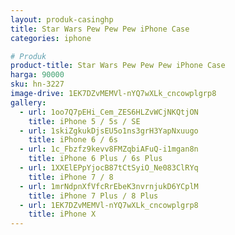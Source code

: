 ```yaml
---
layout: produk-casinghp
title: Star Wars Pew Pew Pew iPhone Case
categories: iphone

# Produk
product-title: Star Wars Pew Pew Pew iPhone Case
harga: 90000
sku: hn-3227
image-drive: 1EK7DZvMEMVl-nYQ7wXLk_cncowplgrp8
gallery:
  - url: 1oo7Q7pEHi_Cem_ZES6HLZvWCjNKQtjON
    title: iPhone 5 / 5s / SE
  - url: 1skiZgkukDjsEU5o1ns3grH3YapNxuugo
    title: iPhone 6 / 6s
  - url: 1c_Fbzfz9kevv8FMZqbiAFuQ-i1mgan8n
    title: iPhone 6 Plus / 6s Plus
  - url: 1XXElEPpYjocB87tCtSyiO_Ne083ClRYq
    title: iPhone 7 / 8
  - url: 1mrNdpnXfVfcRrEbeK3nvrnjukD6YCplM
    title: iPhone 7 Plus / 8 Plus
  - url: 1EK7DZvMEMVl-nYQ7wXLk_cncowplgrp8
    title: iPhone X
---
```

